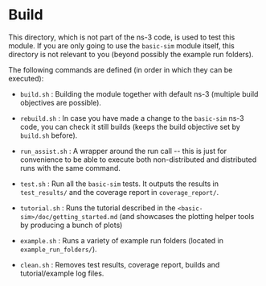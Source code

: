 # Build

This directory, which is not part of the ns-3 code, is used to test this module. If you are only going to use the `basic-sim` module itself, this directory is not relevant to you (beyond possibly the example run folders).

The following commands are defined (in order in which they can be executed):

* `build.sh` : Building the module together with default ns-3 (multiple build objectives are possible).

* `rebuild.sh` : In case you have made a change to the `basic-sim` ns-3 code, you can check it still builds (keeps the build objective set by `build.sh` before).

* `run_assist.sh` : A wrapper around the run call -- this is just for convenience to be able to execute both non-distributed and distributed runs with the same command.

* `test.sh` : Run all the `basic-sim` tests. It outputs the results in `test_results/` and the coverage report in `coverage_report/`.

* `tutorial.sh` : Runs the tutorial described in the `<basic-sim>/doc/getting_started.md` (and showcases the plotting helper tools by producing a bunch of plots)

* `example.sh` : Runs a variety of example run folders (located in `example_run_folders/`).
 
* `clean.sh` : Removes test results, coverage report, builds and tutorial/example log files.
